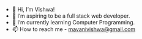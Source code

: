 - 👋 Hi, I’m Vishwa!
- 👀 I’m aspiring to be a full stack web developer.
- 🌱 I’m currently learning Computer Programming.
- 📫 How to reach me - mavanivishwa@gmail.com
